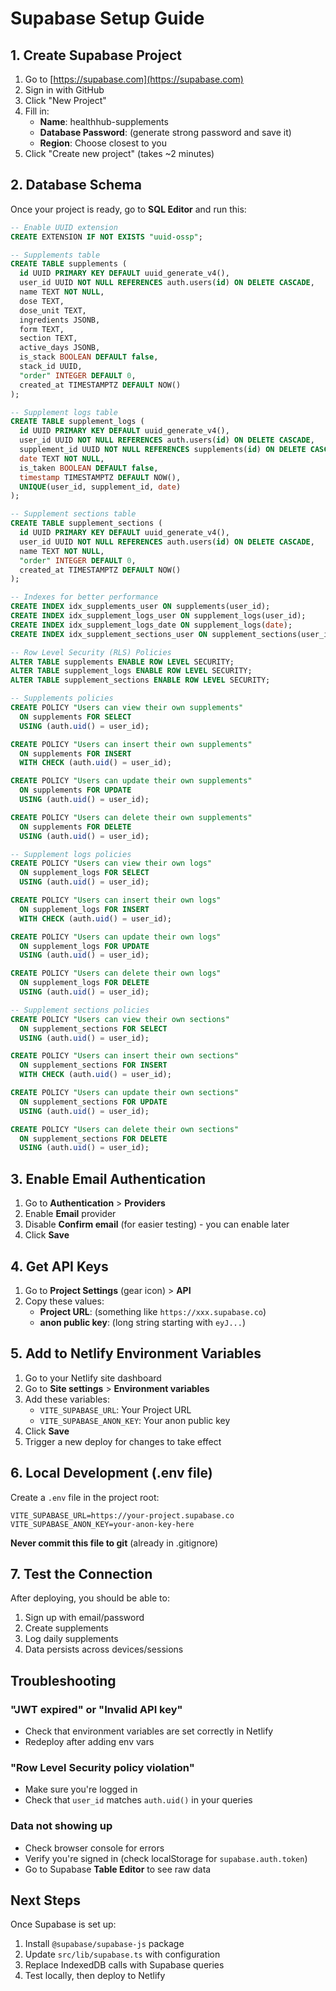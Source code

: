 # Supabase Setup Guide

## 1. Create Supabase Project

1. Go to [https://supabase.com](https://supabase.com)
2. Sign in with GitHub
3. Click "New Project"
4. Fill in:
   - **Name**: healthhub-supplements
   - **Database Password**: (generate strong password and save it)
   - **Region**: Choose closest to you
5. Click "Create new project" (takes ~2 minutes)

## 2. Database Schema

Once your project is ready, go to **SQL Editor** and run this:

```sql
-- Enable UUID extension
CREATE EXTENSION IF NOT EXISTS "uuid-ossp";

-- Supplements table
CREATE TABLE supplements (
  id UUID PRIMARY KEY DEFAULT uuid_generate_v4(),
  user_id UUID NOT NULL REFERENCES auth.users(id) ON DELETE CASCADE,
  name TEXT NOT NULL,
  dose TEXT,
  dose_unit TEXT,
  ingredients JSONB,
  form TEXT,
  section TEXT,
  active_days JSONB,
  is_stack BOOLEAN DEFAULT false,
  stack_id UUID,
  "order" INTEGER DEFAULT 0,
  created_at TIMESTAMPTZ DEFAULT NOW()
);

-- Supplement logs table
CREATE TABLE supplement_logs (
  id UUID PRIMARY KEY DEFAULT uuid_generate_v4(),
  user_id UUID NOT NULL REFERENCES auth.users(id) ON DELETE CASCADE,
  supplement_id UUID NOT NULL REFERENCES supplements(id) ON DELETE CASCADE,
  date TEXT NOT NULL,
  is_taken BOOLEAN DEFAULT false,
  timestamp TIMESTAMPTZ DEFAULT NOW(),
  UNIQUE(user_id, supplement_id, date)
);

-- Supplement sections table
CREATE TABLE supplement_sections (
  id UUID PRIMARY KEY DEFAULT uuid_generate_v4(),
  user_id UUID NOT NULL REFERENCES auth.users(id) ON DELETE CASCADE,
  name TEXT NOT NULL,
  "order" INTEGER DEFAULT 0,
  created_at TIMESTAMPTZ DEFAULT NOW()
);

-- Indexes for better performance
CREATE INDEX idx_supplements_user ON supplements(user_id);
CREATE INDEX idx_supplement_logs_user ON supplement_logs(user_id);
CREATE INDEX idx_supplement_logs_date ON supplement_logs(date);
CREATE INDEX idx_supplement_sections_user ON supplement_sections(user_id);

-- Row Level Security (RLS) Policies
ALTER TABLE supplements ENABLE ROW LEVEL SECURITY;
ALTER TABLE supplement_logs ENABLE ROW LEVEL SECURITY;
ALTER TABLE supplement_sections ENABLE ROW LEVEL SECURITY;

-- Supplements policies
CREATE POLICY "Users can view their own supplements"
  ON supplements FOR SELECT
  USING (auth.uid() = user_id);

CREATE POLICY "Users can insert their own supplements"
  ON supplements FOR INSERT
  WITH CHECK (auth.uid() = user_id);

CREATE POLICY "Users can update their own supplements"
  ON supplements FOR UPDATE
  USING (auth.uid() = user_id);

CREATE POLICY "Users can delete their own supplements"
  ON supplements FOR DELETE
  USING (auth.uid() = user_id);

-- Supplement logs policies
CREATE POLICY "Users can view their own logs"
  ON supplement_logs FOR SELECT
  USING (auth.uid() = user_id);

CREATE POLICY "Users can insert their own logs"
  ON supplement_logs FOR INSERT
  WITH CHECK (auth.uid() = user_id);

CREATE POLICY "Users can update their own logs"
  ON supplement_logs FOR UPDATE
  USING (auth.uid() = user_id);

CREATE POLICY "Users can delete their own logs"
  ON supplement_logs FOR DELETE
  USING (auth.uid() = user_id);

-- Supplement sections policies
CREATE POLICY "Users can view their own sections"
  ON supplement_sections FOR SELECT
  USING (auth.uid() = user_id);

CREATE POLICY "Users can insert their own sections"
  ON supplement_sections FOR INSERT
  WITH CHECK (auth.uid() = user_id);

CREATE POLICY "Users can update their own sections"
  ON supplement_sections FOR UPDATE
  USING (auth.uid() = user_id);

CREATE POLICY "Users can delete their own sections"
  ON supplement_sections FOR DELETE
  USING (auth.uid() = user_id);
```

## 3. Enable Email Authentication

1. Go to **Authentication** > **Providers**
2. Enable **Email** provider
3. Disable **Confirm email** (for easier testing) - you can enable later
4. Click **Save**

## 4. Get API Keys

1. Go to **Project Settings** (gear icon) > **API**
2. Copy these values:
   - **Project URL**: (something like `https://xxx.supabase.co`)
   - **anon public key**: (long string starting with `eyJ...`)

## 5. Add to Netlify Environment Variables

1. Go to your Netlify site dashboard
2. Go to **Site settings** > **Environment variables**
3. Add these variables:
   - `VITE_SUPABASE_URL`: Your Project URL
   - `VITE_SUPABASE_ANON_KEY`: Your anon public key
4. Click **Save**
5. Trigger a new deploy for changes to take effect

## 6. Local Development (.env file)

Create a `.env` file in the project root:

```env
VITE_SUPABASE_URL=https://your-project.supabase.co
VITE_SUPABASE_ANON_KEY=your-anon-key-here
```

**Never commit this file to git** (already in .gitignore)

## 7. Test the Connection

After deploying, you should be able to:
1. Sign up with email/password
2. Create supplements
3. Log daily supplements
4. Data persists across devices/sessions

## Troubleshooting

### "JWT expired" or "Invalid API key"
- Check that environment variables are set correctly in Netlify
- Redeploy after adding env vars

### "Row Level Security policy violation"
- Make sure you're logged in
- Check that `user_id` matches `auth.uid()` in your queries

### Data not showing up
- Check browser console for errors
- Verify you're signed in (check localStorage for `supabase.auth.token`)
- Go to Supabase **Table Editor** to see raw data

## Next Steps

Once Supabase is set up:
1. Install `@supabase/supabase-js` package
2. Update `src/lib/supabase.ts` with configuration
3. Replace IndexedDB calls with Supabase queries
4. Test locally, then deploy to Netlify
